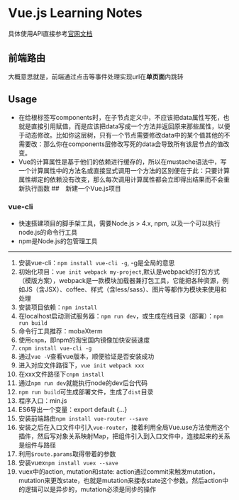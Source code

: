 # Vue.js Learning Notes
具体使用API直接参考[官网文档](http://cn.vuejs.org/v2/guide/)
## 前端路由
大概意思就是，前端通过点击等事件处理实现url在**单页面**内跳转
## Usage
- 在给根标签写components时，在子节点定义中，不应该把data属性写死，也就是直接引用赋值，而是应该把data写成一个方法并返回原来那些属性，以便于动态修改。比如你这层树，只有一个节点需要修改data中的某个值其他的不需要改：那么你在components层修改写死的data会导致所有该层节点的值改变。
- Vue的计算属性是基于他们的依赖进行缓存的，所以在mustache语法中，写一个计算属性中的方法名或直接显式调用一个方法的区别便在于此：只要计算属性绑定的依赖没有改变，那么每次调用计算属性都会立即得出结果而不会重新执行函数
##　新建一个Vue.js项目
### vue-cli
- 快速搭建项目的脚手架工具，需要Node.js > 4.x, npm, 以及一个可以执行node.js的命令行工具
- npm是Node.js的包管理工具
***
1. 安装vue-cli：`npm install vue-cli -g`, -g是全局的意思
2. 初始化项目：`vue init webpack my-project`,默认是webpack的打包方式（模版方案），webpack是一款模块加载器兼打包工具，它能把各种资源，例如JS（含JSX）、coffee、样式（含less/sass）、图片等都作为模块来使用和处理
3. 安装项目依赖：`npm install`
4. 在localhost启动测试服务器：`npm run dev`，或生成在线目录（部署）：`npm run build`
5. 命令行工具推荐：mobaXterm
6. 使用`cnpm`，即npm的淘宝国内镜像加快安装速度
7. `cnpm install vue-cli -g`
8. 通过`vue -V`查看vue版本，顺便验证是否安装成功
9. 进入对应文件路径下，`vue init webpack xxx`
10. 在xxx文件路径下`cnpm install`
11. 通过`npm run dev`就能执行node的dev后台代码
12. `npm run build`可生成部署文件，生成了`dist`目录
13. 程序入口：min.js
14. ES6导出一个变量：export default {...}
15. 安装前端路由`npm install vue-router --save`
16. 安装之后在入口文件中引入`vue-router`，接着利用全局Vue.use方法使用这个插件，然后写对象关系映射Map，把组件引入到入口文件中，连接起来的关系是组件与路径
17. 利用`$route.params`取得带着的参数
18. 安装vuex`npm install vuex --save`
19. vuex中的action, mutation和state: action通过commit来触发mutation，mutation来更改state，也就是mutation来接收state这个参数。然后action中的逻辑可以是异步的，mutation必须是同步的操作
